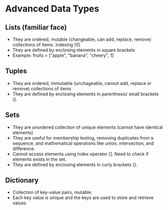 # Advanced Data Types

## Lists (familiar face)
- They are ordered, mutable (changeable, can add, replace, remove) collections of items. indexing [0]
- They are defined by enclosing elements in square brackets
- Example: fruits = ["apple", "banana", "cheery", 1]

## Tuples
- They are ordered, immutable (unchageable, cannot add, replace or remove) collections of items
- They are defined by enclosing elements in parenthesis/ small brackets ().

## Sets
- They are unordered collection of unique elements (cannot have identical elements) 
- They are useful for membership testing, removing duplicates from a sequence, and mathematical operations like union, intersection, and difference. 
- Cannot access elements using index operator []. Need to check if elements exists in the set. 
- They are defined by enclosing elements in curly brackets {}.

## Dictionary 
- Collection of key-value pairs, mutable.
- Each key value is unique and the keys are used to store and retrieve values